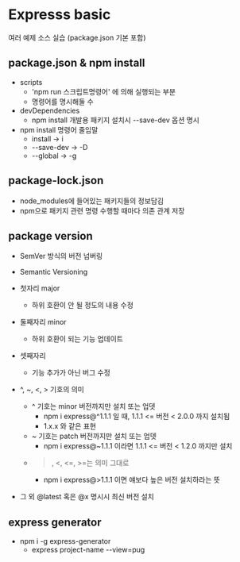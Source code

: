 # Expresss basic
여러 예제 소스 실습 (package.json 기본 포함)


## package.json & npm install
- scripts
	- 'npm run 스크립트명령어' 에 의해 실행되는 부분
	- 명령어를 명시해둘 수 
- devDependencies
	- npm install 개발용 패키지 설치시 --save-dev 옵션 명시
- npm install 명령어 줄임말
	- install -> i
	- --save-dev -> -D
	- --global -> -g

## package-lock.json
- node_modules에 들어있는 패키지들의 정보담김
- npm으로 패키지 관련 명령 수행할 때마다 의존 관계 저장

## package version 
- SemVer 방식의 버전 넘버링
- Semantic Versioning
- 첫자리 major
	- 하위 호환이 안 될 정도의 내용 수정
- 둘째자리 minor
	- 하위 호환이 되는 기능 업데이트
- 셋째자리
	- 기능 추가가 아닌 버그 수정

- ^, ~, <, > 기호의 의미
	- ^ 기호는 minor 버전까지만 설치 또는 업뎃
		- npm i express@^1.1.1 일 때, 1.1.1 <= 버전 < 2.0.0 까지 설치됨
		- 1.x.x 와 같은 표현
	- ~ 기호는 patch 버전까지만 설치 또는 업뎃
		- npm i express@~1.1.1 이라면 1.1.1 <= 버전 < 1.2.0 까지만 설치
	- >, <, <=, >=는 의미 그대로 
		- npm i express@>1.1.1 이면 얘보다 높은 버전 설치하라는 뜻
- 그 외 @latest 혹은 @x 명시시 최신 버전 설치


## express generator
- npm i -g express-generator
	- express project-name --view=pug
